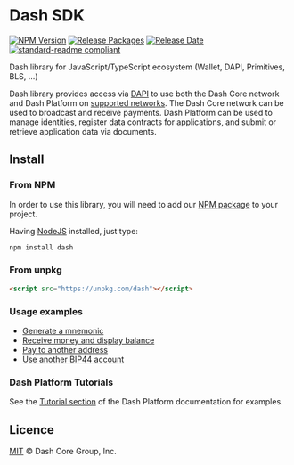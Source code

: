 # Dash SDK

[![NPM Version](https://img.shields.io/npm/v/dash)](https://www.npmjs.org/package/dash)
[![Release Packages](https://github.com/dashpay/platform/actions/workflows/release.yml/badge.svg)](https://github.com/dashpay/platform/actions/workflows/release.yml)
[![Release Date](https://img.shields.io/github/release-date/dashpay/platform)](https://github.com/dashpay/platform/releases/latest)
[![standard-readme compliant](https://img.shields.io/badge/readme%20style-standard-brightgreen)](https://github.com/RichardLitt/standard-readme)

Dash library for JavaScript/TypeScript ecosystem (Wallet, DAPI, Primitives, BLS, ...)

Dash library provides access via [DAPI](https://dashplatform.readme.io/docs/explanation-dapi) to use both the Dash Core network and Dash Platform on [supported networks](https://github.com/dashpay/platform/#supported-networks). The Dash Core network can be used to broadcast and receive payments. Dash Platform can be used to manage identities, register data contracts for applications, and submit or retrieve application data via documents.

## Install

### From NPM
In order to use this library, you will need to add our [NPM package](https://www.npmjs.com/dash) to your project.

Having [NodeJS](https://nodejs.org/) installed, just type:

```bash
npm install dash
```

### From unpkg
```html
<script src="https://unpkg.com/dash"></script>
```

### Usage examples

- [Generate a mnemonic](examples/generate-a-new-mnemonic.md)
- [Receive money and display balance](examples/receive-money-and-check-balance.md)
- [Pay to another address](examples/pay-to-another-address.md)
- [Use another BIP44 account](examples/use-different-account.md)

### Dash Platform Tutorials

See the [Tutorial section](https://dashplatform.readme.io/docs/tutorials-introduction) of the Dash Platform documentation for examples.

## Licence

[MIT](https://github.com/dashevo/dashjs/blob/master/LICENCE.md) © Dash Core Group, Inc.
